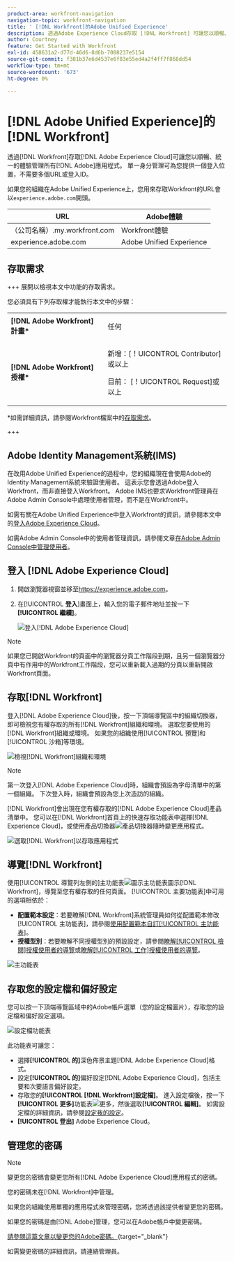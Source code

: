 ```yaml
---
product-area: workfront-navigation
navigation-topic: workfront-navigation
title: ' [!DNL Workfront]的Adobe Unified Experience'
description: 透過Adobe Experience Cloud存取 [!DNL Workfront] 可讓您以順暢、統一的體驗管理所有Adobe應用程式。
author: Courtney
feature: Get Started with Workfront
exl-id: 458631a2-d77d-46d6-8d6b-7008237e5154
source-git-commit: f381b37e6d4537e6f83e55ed4a2f4ff7f868dd54
workflow-type: tm+mt
source-wordcount: '673'
ht-degree: 0%

---
```


# [!DNL Adobe Unified Experience]的[!DNL Workfront]

<!--Audited: 10/2024-->

透過[!DNL Workfront]存取[!DNL Adobe Experience Cloud]可讓您以順暢、統一的體驗管理所有[!DNL Adobe]應用程式。 單一身分管理可為您提供一個登入位置，不需要多個URL或登入ID。

如果您的組織在Adobe Unified Experience上，您用來存取Workfront的URL會以`experience.adobe.com`開頭。

| URL | Adobe體驗 |
|------------|------------|
| （公司名稱）.my.workfront.com | Workfront體驗 |
| experience.adobe.com | Adobe Unified Experience |

## 存取需求

+++ 展開以檢視本文中功能的存取需求。 

您必須具有下列存取權才能執行本文中的步驟：

<table style="table-layout:auto"> 
 <col> 
 <col> 
 <tbody> 
  <tr> 
   <td role="rowheader"><strong>[!DNL Adobe Workfront] 計畫*</strong></td> 
   <td> <p>任何</p> </td> 
  </tr> 
  <tr> 
   <td role="rowheader"><strong>[!DNL Adobe Workfront] 授權*</strong></td> 
   <td> <p>新增：[！UICONTROL Contributor]或以上</p> 
   <p>目前： [！UICONTROL Request]或以上</p> </td> 
  </tr> 
 </tbody> 
</table>

*如需詳細資訊，請參閱Workfront檔案中的[存取需求](/help/quicksilver/administration-and-setup/add-users/access-levels-and-object-permissions/access-level-requirements-in-documentation.md)。

+++

<!--DELETE THIS SECTION MARCH 2026-->

<!--## Prerequisites

Your organization's instance of [!DNL Workfront] must be onboarded to the [!DNL Adobe Business Platform] or the [!DNL Adobe Admin Console].

If you have questions about onboarding to the [!DNL Adobe Admin Console], see the [[!DNL Adobe Unified Experience] FAQ](/help/quicksilver/workfront-basics/navigate-workfront/workfront-navigation/unified-experience-faq.md/).-->

## Adobe Identity Management系統(IMS)

在改用Adobe Unified Experience的過程中，您的組織現在會使用Adobe的Identity Management系統來驗證使用者。 這表示您會透過Adobe登入Workfront，而非直接登入Workfront。 Adobe IMS也要求Workfront管理員在Adobe Admin Console中處理使用者管理，而不是在Workfront中。

如需有關在Adobe Unified Experience中登入Workfront的資訊，請參閱本文中的[登入Adobe Experience Cloud](#log-in-to-adobe-experience-cloud)。

如需Adobe Admin Console中的使用者管理資訊，請參閱文章[在Adobe Admin Console中管理使用者](/help/quicksilver/administration-and-setup/add-users/create-and-manage-users/admin-console.md)。

## 登入 [!DNL Adobe Experience Cloud]

1. 開啟瀏覽器視窗並移至<https://experience.adobe.com>。
1. 在&#x200B;[!UICONTROL **登入**]&#x200B;畫面上，輸入您的電子郵件地址並按一下&#x200B;**[!UICONTROL 繼續]**。

   ![登入[!DNL Adobe Experience Cloud]](assets/aec-login-page.png)

>[!NOTE]
>
>如果您已開啟Workfront的頁面中的瀏覽器分頁工作階段到期，且另一個瀏覽器分頁中有作用中的Workfront工作階段，您可以重新載入過期的分頁以重新開啟Workfront頁面。

## 存取[!DNL Workfront]

登入[!DNL Adobe Experience Cloud]後，按一下頂端導覽區中的組織切換器，即可檢視您有權存取的所有[!DNL Workfront]組織和環境。 選取您要使用的[!DNL Workfront]組織或環境。 如果您的組織使用[!UICONTROL 預覽]和[!UICONTROL 沙箱]等環境。

![檢視[!DNL Workfront]組織和環境](assets/aec-view-all-orgs.png)

>[!NOTE]
>
>第一次登入[!DNL Adobe Experience Cloud]時，組織會預設為字母清單中的第一個組織。 下次登入時，組織會預設為您上次造訪的組織。

[!DNL Workfront]會出現在您有權存取的[!DNL Adobe Experience Cloud]產品清單中。 您可以在[!DNL Workfront]首頁上的快速存取功能表中選擇[!DNL Experience Cloud]，或使用產品切換器![產品切換器](assets/main-menu-icon.png)隨時變更應用程式。

![選取[!DNL Workfront]以存取應用程式](assets/aec-product-switcher.png)

## 導覽[!DNL Workfront]

使用[!UICONTROL 導覽列左側的]主功能表![圖示](assets/main-menu-icon-left-nav.png)主功能表圖示[!DNL Workfront]，導覽至您有權存取的任何頁面。 [!UICONTROL 主要功能表]中可用的選項相依於：

* **配置範本設定**：若要瞭解[!DNL Workfront]系統管理員如何從配置範本修改[!UICONTROL 主功能表]，請參閱[使用配置範本自訂[!UICONTROL 主功能表]](/help/quicksilver/administration-and-setup/customize-workfront/use-layout-templates/customize-main-menu.md)。
* **授權型別**：若要瞭解不同授權型別的預設設定，請參閱[瞭解[!UICONTROL 檢閱]授權使用者的導覽](/help/quicksilver/workfront-basics/navigate-workfront/workfront-navigation/reviewer-global-navigation-bar.md)或[瞭解[!UICONTROL 工作]授權使用者的導覽](/help/quicksilver/workfront-basics/navigate-workfront/workfront-navigation/worker-global-navigation-bar.md)。

![主功能表](assets/main-menu-options-left-nav.png)

## 存取您的設定檔和偏好設定

您可以按一下頂端導覽區域中的Adobe帳戶選單（您的設定檔圖片），存取您的設定檔和偏好設定選項。

![設定檔功能表](assets/aec-profile-picture-menu.png)

此功能表可讓您：

* 選擇&#x200B;**[!UICONTROL 的]**&#x200B;深色佈景主題[!DNL Adobe Experience Cloud]格式。
* 設定&#x200B;**[!UICONTROL 的]**&#x200B;偏好設定[!DNL Adobe Experience Cloud]，包括主要和次要語言偏好設定。
* 存取您的&#x200B;**[!UICONTROL [!DNL Workfront]設定檔]**。 進入設定檔後，按一下&#x200B;**[!UICONTROL 更多]**&#x200B;功能表![更多](assets/more-icon.png)，然後選取&#x200B;**[!UICONTROL 編輯]**。 如需設定檔的詳細資訊，請參閱[設定我的設定](/help/quicksilver/workfront-basics/manage-your-account-and-profile/configuring-your-user-profile/configure-my-settings.md)。
* **[!UICONTROL 登出]** Adobe Experience Cloud。

## 管理您的密碼

>[!NOTE]
>
>變更您的密碼會變更您所有[!DNL Adobe Experience Cloud]應用程式的密碼。

您的密碼未在[!DNL Workfront]中管理。

如果您的組織使用單獨的應用程式來管理密碼，您將透過該提供者變更您的密碼。

如果您的密碼是由[!DNL Adobe]管理，您可以在Adobe帳戶中變更密碼。

[請參閱這篇文章以變更您的Adobe密碼。](https://helpx.adobe.com/tw/manage-account/using/change-or-reset-password.html){target="_blank"}

如需變更密碼的詳細資訊，請連絡管理員。


